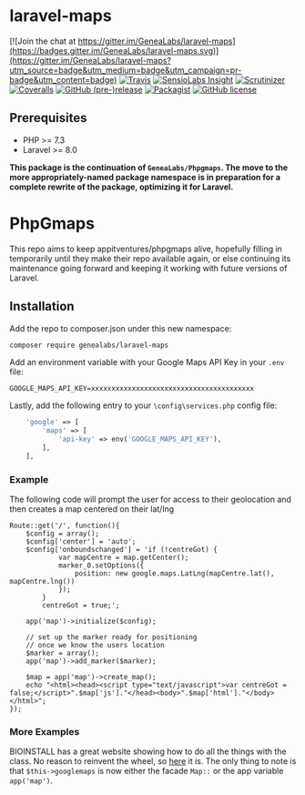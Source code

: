 # laravel-maps

[![Join the chat at https://gitter.im/GeneaLabs/laravel-maps](https://badges.gitter.im/GeneaLabs/laravel-maps.svg)](https://gitter.im/GeneaLabs/laravel-maps?utm_source=badge&utm_medium=badge&utm_campaign=pr-badge&utm_content=badge)
[![Travis](https://img.shields.io/travis/GeneaLabs/laravel-maps.svg)](https://travis-ci.org/GeneaLabs/laravel-maps)
[![SensioLabs Insight](https://img.shields.io/sensiolabs/i/7bf1ff51-919b-4d33-9673-8eb2d6b6348e.svg)](https://insight.sensiolabs.com/projects/7bf1ff51-919b-4d33-9673-8eb2d6b6348e)
[![Scrutinizer](https://img.shields.io/scrutinizer/g/GeneaLabs/laravel-maps.svg)](https://scrutinizer-ci.com/g/GeneaLabs/laravel-maps)
[![Coveralls](https://img.shields.io/coveralls/GeneaLabs/laravel-maps.svg)](https://coveralls.io/github/GeneaLabs/laravel-maps)
[![GitHub (pre-)release](https://img.shields.io/github/release/GeneaLabs/laravel-maps/all.svg)](https://github.com/GeneaLabs/laravel-maps)
[![Packagist](https://img.shields.io/packagist/dt/GeneaLabs/laravel-maps.svg)](https://packagist.org/packages/genealabs/laravel-maps)
[![GitHub license](https://img.shields.io/badge/license-MIT-blue.svg)](https://raw.githubusercontent.com/GeneaLabs/laravel-maps/master/LICENSE)

## Prerequisites
- PHP >= 7.3
- Laravel >= 8.0

**This package is the continuation of `GeneaLabs/Phpgmaps`. The move to the more appropriately-named package namespace is in preparation for a complete rewrite of the package, optimizing it for Laravel.**

# PhpGmaps
This repo aims to keep appitventures/phpgmaps alive, hopefully filling in temporarily until they make their repo
available again, or else continuing its maintenance going forward and keeping it working with future versions of
Laravel.

## Installation
Add the repo to composer.json under this new namespace:
```sh
composer require genealabs/laravel-maps
```

Add an environment variable with your Google Maps API Key in your `.env` file:
```
GOOGLE_MAPS_API_KEY=xxxxxxxxxxxxxxxxxxxxxxxxxxxxxxxxxxxxxxxx
```

Lastly, add the following entry to your `\config\services.php` config file:
```php
    'google' => [
        'maps' => [
            'api-key' => env('GOOGLE_MAPS_API_KEY'),
        ],
    ],
```

### Example
The following code will prompt the user for access to their geolocation and then creates a map centered on their lat/lng

    Route::get('/', function(){
        $config = array();
        $config['center'] = 'auto';
        $config['onboundschanged'] = 'if (!centreGot) {
                var mapCentre = map.getCenter();
                marker_0.setOptions({
                    position: new google.maps.LatLng(mapCentre.lat(), mapCentre.lng())
                });
            }
            centreGot = true;';

        app('map')->initialize($config);

        // set up the marker ready for positioning
        // once we know the users location
        $marker = array();
        app('map')->add_marker($marker);

        $map = app('map')->create_map();
        echo "<html><head><script type="text/javascript">var centreGot = false;</script>".$map['js']."</head><body>".$map['html']."</body></html>";
    });

### More Examples
BIOINSTALL has a great website showing how to do all the things with the class. No reason to reinvent the wheel, so [here](http://biostall.com/demos/google-maps-v3-api-codeigniter-library/) it is. The only thing to note is that `$this->googlemaps` is now either the facade `Map::` or the app variable `app('map')`.

